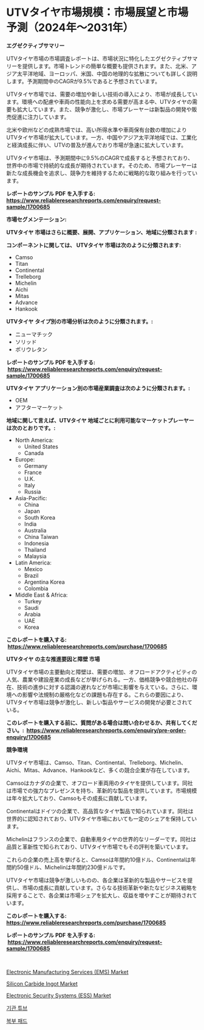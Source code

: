 <p><h1>UTVタイヤ市場規模：市場展望と市場予測（2024年〜2031年）</h1></p><p><strong>エグゼクティブサマリー</strong></p>
<p><p>UTVタイヤ市場の市場調査レポートは、市場状況に特化したエグゼクティブサマリーを提供します。市場トレンドの簡単な概要も提供されます。また、北米、アジア太平洋地域、ヨーロッパ、米国、中国の地理的な拡散についても詳しく説明します。予測期間中のCAGRが9.5%であると予想されています。</p><p>UTVタイヤ市場では、需要の増加や新しい技術の導入により、市場が成長しています。環境への配慮や車両の性能向上を求める需要が高まる中、UTVタイヤの需要も拡大しています。また、競争が激化し、市場プレーヤーは新製品の開発や販売促進に注力しています。</p><p>北米や欧州などの成熟市場では、高い所得水準や車両保有台数の増加によりUTVタイヤ市場が拡大しています。一方、中国やアジア太平洋地域では、工業化と経済成長に伴い、UTVの普及が進んでおり市場が急速に拡大しています。</p><p>UTVタイヤ市場は、予測期間中に9.5%のCAGRで成長すると予想されており、世界中の市場で持続的な成長が期待されています。そのため、市場プレーヤーは新たな成長機会を追求し、競争力を維持するために戦略的な取り組みを行っています。</p></p>
<p><strong>レポートのサンプル PDF を入手する: <a href="https://www.reliableresearchreports.com/enquiry/request-sample/1700685">https://www.reliableresearchreports.com/enquiry/request-sample/1700685</a></strong></p>
<p><strong>市場セグメンテーション:</strong></p>
<p><strong> UTVタイヤ 市場はさらに概要、展開、アプリケーション、地域に分類されます :</strong></p>
<p><strong>コンポーネントに関しては、 UTVタイヤ 市場は次のように分類されます: &nbsp;</strong></p>
<p><ul><li>Camso</li><li>Titan</li><li>Continental</li><li>Trelleborg</li><li>Michelin</li><li>Aichi</li><li>Mitas</li><li>Advance</li><li>Hankook</li></ul></p>
<p><strong> UTVタイヤ タイプ別の市場分析は次のように分類されます。:</strong></p>
<p><ul><li>ニューマチック</li><li>ソリッド</li><li>ポリウレタン</li></ul></p>
<p><strong>レポートのサンプル PDF を入手する: &nbsp;<a href="https://www.reliableresearchreports.com/enquiry/request-sample/1700685">https://www.reliableresearchreports.com/enquiry/request-sample/1700685</a></strong></p>
<p><strong> UTVタイヤ アプリケーション別の市場産業調査は次のように分類されます。:</strong></p>
<p><ul><li>OEM</li><li>アフターマーケット</li></ul></p>
<p><strong>地域に関して言えば、UTVタイヤ 地域ごとに利用可能なマーケットプレーヤーは次のとおりです。:</strong></p>
<p><ul>
    <li>
        North America:
        <ul>
            <li>United States</li>
            <li>Canada</li>
        </ul>
    </li>
    <li>
        Europe:
        <ul>
            <li>Germany</li>
            <li>France</li>
            <li>U.K.</li>
            <li>Italy</li>
            <li>Russia</li>
        </ul>
    </li>
    <li>
        Asia-Pacific:
        <ul>
            <li>China</li>
            <li>Japan</li>
            <li>South Korea</li>
            <li>India</li>
            <li>Australia</li>
            <li>China Taiwan</li>
            <li>Indonesia</li>
            <li>Thailand</li>
            <li>Malaysia</li>
        </ul>
    </li>
    <li>
        Latin America:
        <ul>
            <li>Mexico</li>
            <li>Brazil</li>
            <li>Argentina Korea</li>
            <li>Colombia</li>
        </ul>
    </li>
    <li>
        Middle East & Africa:
        <ul>
            <li>Turkey</li>
            <li>Saudi</li>
            <li>Arabia</li>
            <li>UAE</li>
            <li>Korea</li>
        </ul>
    </li>
    </ul></p>
<p><strong>このレポートを購入する: &nbsp;<a href="https://www.reliableresearchreports.com/purchase/1700685">https://www.reliableresearchreports.com/purchase/1700685</a></strong></p>
<p><strong>UTVタイヤ の主な推進要因と障壁 市場</strong></p>
<p><p>UTVタイヤ市場の主要動向と障壁は、需要の増加、オフロードアクティビティの人気、農業や建設産業の成長などが挙げられる。一方、価格競争や競合他社の存在、技術の進歩に対する認識の遅れなどが市場に影響を与えている。さらに、環境への影響や法規制の厳格化などの課題も存在する。これらの要因により、UTVタイヤ市場は競争が激化し、新しい製品やサービスの開発が必要とされている。</p></p>
<p><strong>このレポートを購入する前に、質問がある場合は問い合わせるか、共有してください。:&nbsp; <a href="https://www.reliableresearchreports.com/enquiry/pre-order-enquiry/1700685">https://www.reliableresearchreports.com/enquiry/pre-order-enquiry/1700685</a></strong></p>
<p><strong>競争環境</strong></p>
<p><p>UTVタイヤ市場は、Camso、Titan、Continental、Trelleborg、Michelin、Aichi、Mitas、Advance、Hankookなど、多くの競合企業が存在しています。</p><p>Camsoはカナダの企業で、オフロード車両用のタイヤを提供しています。同社は市場での強力なプレゼンスを持ち、革新的な製品を提供しています。市場規模は年々拡大しており、Camsoもその成長に貢献しています。</p><p>Continentalはドイツの企業で、高品質なタイヤ製品で知られています。同社は世界的に認知されており、UTVタイヤ市場においても一定のシェアを保持しています。</p><p>Michelinはフランスの企業で、自動車用タイヤの世界的なリーダーです。同社は品質と革新性で知られており、UTVタイヤ市場でもその評判を築いています。</p><p>これらの企業の売上高を挙げると、Camsoは年間約10億ドル、Continentalは年間約50億ドル、Michelinは年間約230億ドルです。</p><p>UTVタイヤ市場は競争が激しいものの、各企業は革新的な製品やサービスを提供し、市場の成長に貢献しています。さらなる技術革新や新たなビジネス戦略を採用することで、各企業は市場シェアを拡大し、収益を増やすことが期待されています。</p></p>
<p><strong>このレポートを購入する: &nbsp; <a href="https://www.reliableresearchreports.com/purchase/1700685">https://www.reliableresearchreports.com/purchase/1700685</a></strong></p>
<p><strong>レポートのサンプル PDF を入手する: &nbsp;<a href="https://www.reliableresearchreports.com/enquiry/request-sample/1700685">https://www.reliableresearchreports.com/enquiry/request-sample/1700685</a></strong><strong></strong></p>
<p>&nbsp;</p>
<p><p><a href="https://shimmer-gardenia-37a.notion.site/Electronic-Manufacturing-Services-EMS-Market-Size-Furnishes-Valuable-Information-Encompassing-Mark-b557c72d9a714ccbad65ecaabec417a0">Electronic Manufacturing Services (EMS) Market</a></p><p><a href="https://github.com/gdfhhhj/Market-Research-Report-List-3/blob/main/silicon-carbide-ingot-market.md">Silicon Carbide Ingot Market</a></p><p><a href="https://gentle-editor-9db.notion.site/Electronic-Security-Systems-ESS-Market-Research-Report-Provides-Critical-Insights-that-can-help-Sh-a59cdafce6d64992a04d142485cc0187">Electronic Security Systems (ESS) Market</a></p><p><a href="https://medium.com/@cierrahayes645/2024%EB%85%84%EB%B6%80%ED%84%B0-2031%EB%85%84%EA%B9%8C%EC%A7%80%EC%9D%98-%EA%B8%B0%EA%B0%84%EC%9D%84-%EC%9C%84%ED%95%9C-%EA%B8%B0%EA%B4%80%EA%B4%80-%EA%B4%80%EB%A0%A8-%EC%8B%9C%EC%9E%A5-%EB%B6%84%EC%84%9D%EA%B3%BC-%EA%B7%9C%EB%AA%A8-%EC%98%88%EC%B8%A1-91b73dca29e4">기관 튜브</a></p><p><a href="https://medium.com/@cierrahayes645/%EB%B3%B5%EB%B6%80-%ED%8C%A8%EB%93%9C-%EC%8B%9C%EC%9E%A5-%EC%84%B1%EA%B3%B5%EC%A0%81%EC%9D%B8-%EB%B9%84%EC%A6%88%EB%8B%88%EC%8A%A4-%EC%A0%84%EB%9E%B5%EC%9D%98-%EC%97%B4%EC%87%A0-2031%EB%85%84%EA%B9%8C%EC%A7%80-%EC%98%88%EC%B8%A1-fe3b3096e85b">복부 패드</a></p></p>